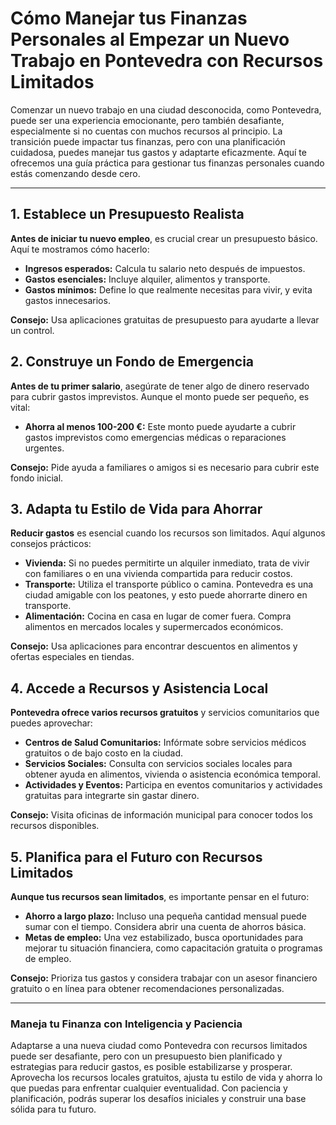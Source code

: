 # **Cómo Manejar tus Finanzas Personales al Empezar un Nuevo Trabajo en Pontevedra con Recursos Limitados**

Comenzar un nuevo trabajo en una ciudad desconocida, como Pontevedra, puede ser una experiencia emocionante, pero también desafiante, especialmente si no cuentas con muchos recursos al principio. La transición puede impactar tus finanzas, pero con una planificación cuidadosa, puedes manejar tus gastos y adaptarte eficazmente. Aquí te ofrecemos una guía práctica para gestionar tus finanzas personales cuando estás comenzando desde cero.

---

## **1. Establece un Presupuesto Realista**

**Antes de iniciar tu nuevo empleo**, es crucial crear un presupuesto básico. Aquí te mostramos cómo hacerlo:

- **Ingresos esperados:** Calcula tu salario neto después de impuestos.
- **Gastos esenciales:** Incluye alquiler, alimentos y transporte.
- **Gastos mínimos:** Define lo que realmente necesitas para vivir, y evita gastos innecesarios.

**Consejo:** Usa aplicaciones gratuitas de presupuesto para ayudarte a llevar un control. 

## **2. Construye un Fondo de Emergencia**

**Antes de tu primer salario**, asegúrate de tener algo de dinero reservado para cubrir gastos imprevistos. Aunque el monto puede ser pequeño, es vital:

- **Ahorra al menos 100-200 €:** Este monto puede ayudarte a cubrir gastos imprevistos como emergencias médicas o reparaciones urgentes.

**Consejo:** Pide ayuda a familiares o amigos si es necesario para cubrir este fondo inicial.

## **3. Adapta tu Estilo de Vida para Ahorrar**

**Reducir gastos** es esencial cuando los recursos son limitados. Aquí algunos consejos prácticos:

- **Vivienda:** Si no puedes permitirte un alquiler inmediato, trata de vivir con familiares o en una vivienda compartida para reducir costos.
- **Transporte:** Utiliza el transporte público o camina. Pontevedra es una ciudad amigable con los peatones, y esto puede ahorrarte dinero en transporte.
- **Alimentación:** Cocina en casa en lugar de comer fuera. Compra alimentos en mercados locales y supermercados económicos.

**Consejo:** Usa aplicaciones para encontrar descuentos en alimentos y ofertas especiales en tiendas.

## **4. Accede a Recursos y Asistencia Local**

**Pontevedra ofrece varios recursos gratuitos** y servicios comunitarios que puedes aprovechar:

- **Centros de Salud Comunitarios:** Infórmate sobre servicios médicos gratuitos o de bajo costo en la ciudad.
- **Servicios Sociales:** Consulta con servicios sociales locales para obtener ayuda en alimentos, vivienda o asistencia económica temporal.
- **Actividades y Eventos:** Participa en eventos comunitarios y actividades gratuitas para integrarte sin gastar dinero.

**Consejo:** Visita oficinas de información municipal para conocer todos los recursos disponibles.

## **5. Planifica para el Futuro con Recursos Limitados**

**Aunque tus recursos sean limitados**, es importante pensar en el futuro:

- **Ahorro a largo plazo:** Incluso una pequeña cantidad mensual puede sumar con el tiempo. Considera abrir una cuenta de ahorros básica.
- **Metas de empleo:** Una vez estabilizado, busca oportunidades para mejorar tu situación financiera, como capacitación gratuita o programas de empleo.

**Consejo:** Prioriza tus gastos y considera trabajar con un asesor financiero gratuito o en línea para obtener recomendaciones personalizadas.

---

### **Maneja tu Finanza con Inteligencia y Paciencia**

Adaptarse a una nueva ciudad como Pontevedra con recursos limitados puede ser desafiante, pero con un presupuesto bien planificado y estrategias para reducir gastos, es posible estabilizarse y prosperar. Aprovecha los recursos locales gratuitos, ajusta tu estilo de vida y ahorra lo que puedas para enfrentar cualquier eventualidad. Con paciencia y planificación, podrás superar los desafíos iniciales y construir una base sólida para tu futuro.